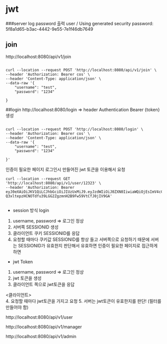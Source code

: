 # jwt

###server log password 출력
user / 
Using generated security password: 5f8a1d65-b3ac-4442-9e55-7e1f46db7649

## join
http://localhost:8080/api/v1/join
```

curl --location --request POST 'http://localhost:8080/api/v1/join' \
--header 'Authorization: Bearer cos' \
--header 'Content-Type: application/json' \
--data-raw '{
    "username": "test",
    "password": "1234"

}

```

##login
http://localhost:8080/login
=> header Authentication Bearer {token} 생성
```

curl --location --request POST 'http://localhost:8080/login' \
--header 'Authorization: Bearer cos' \
--header 'Content-Type: application/json' \
--data-raw '{
    "username": "test",
    "password": "1234"

}'

```

인증이 필요한 페이지
로그인시 만들어진 jwt 토큰을 이용해서 요청
```
curl --location --request GET 'http://localhost:8080/api/v1/user/12323' \
--header 'Authorization: Bearer eyJ0eXAiOiJKV1QiLCJhbGciOiJIUzUxMiJ9.eyJzdWIiOiJ0ZXN0IiwiaWQiOjEsImV4cCI6MTY0NjI4NjQ5MywidXNlcm5hbWUiOiJ0ZXN0In0.I77Q1gfAApNSIisNr2GS9QkvEoGaxuvzYOdDRd-Q3xltepzHCNOTdfu39LGG2ZgzmnH2B9Fw59VtCfJ0jIV9GA'


```

* session 방식 login
1. username, password => 로그인 정상
2. 서버쪽 SESSIONID 생성
3. 클라이언트 쿠키 SESSIONID를 응답
4. 요청할 때마다 쿠키값 SESSIONID를 항상 들고 서버쪽으로 요청하기 때문에 서버는 SESSIONID가 유효한지 판단해서 유효하면 인증이 필요한 페이지로 접근하게 하면 



* jwt Token
1. username, password => 로그인 정상
2. jwt 토큰을 생성
3. 클라이언트 쪽으로 jwt토큰을 응답

<클라이언트>   
4. 요청할 때마다 jwt토큰을 가지고 요청
5. 서버는 jwt토큰이 유효한지를 판단! (필터를 만들어야 함)



http://localhost:8080/api/v1/user

http://localhost:8080/api/v1/manager

http://localhost:8080/api/v1/admin
